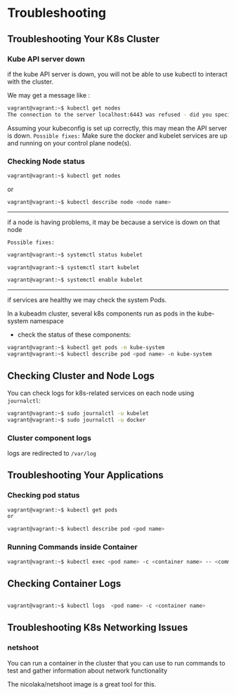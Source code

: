 # Troubleshooting
## Troubleshooting Your K8s Cluster
### Kube API server down
if the kube API server is down, you will not be able to use kubectl to interact with the cluster.

We may get a message like :
```sh
vagrant@vagrant:~$ kubectl get nodes
The connection to the server localhost:6443 was refused - did you specify the right host or port
```

Assuming your kubeconfig is set up correctly, this may mean the API server is down.
`Possible fixes:`
Make sure the docker and kubelet services are up and running on your control plane node(s).
### Checking Node status
```sh
vagrant@vagrant:~$ kubectl get nodes
```
or 
```sh
vagrant@vagrant:~$ kubectl describe node <node name>
```

---------------------


if a node is having problems, it may be because a service is down on that node

`Possible fixes:`

```sh
vagrant@vagrant:~$ systemctl status kubelet
```

```sh
vagrant@vagrant:~$ systemctl start kubelet
```

```sh
vagrant@vagrant:~$ systemctl enable kubelet
```
---------------------

if services are healthy we may check the system Pods.

In a kubeadm cluster, several k8s components run as pods in the kube-system namespace

- check the status of these components:
```sh
vagrant@vagrant:~$ kubectl get pods -n kube-system
vagrant@vagrant:~$ kubectl describe pod <pod name> -n kube-system
```

## Checking Cluster and Node Logs

You can check logs for k8s-related services on each node using `journalctl`:

```sh
vagrant@vagrant:~$ sudo journalctl -u kubelet
vagrant@vagrant:~$ sudo journalctl -u docker
```
### Cluster component logs

logs are redirected to `/var/log`

## Troubleshooting Your Applications

### Checking pod status

```sh
vagrant@vagrant:~$ kubectl get pods
or 

vagrant@vagrant:~$ kubectl describe pod <pod name>
```

### Running Commands inside Container

```sh
vagrant@vagrant:~$ kubectl exec <pod name> -c <container name> -- <command>
```
## Checking Container Logs
```sh

vagrant@vagrant:~$ kubectl logs  <pod name> -c <container name>
```

## Troubleshooting K8s Networking Issues
### netshoot
You can run a container in the cluster that you
can use to run commands to test and gather
information about network functionality

The nicolaka/netshoot image is a great tool for
this.
